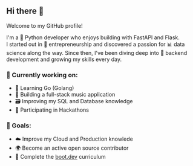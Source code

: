## Hi there 👋  
Welcome to my GitHub profile!

I'm a 🐍 Python developer who enjoys building with FastAPI and Flask.   
I started out in 🚀 entrepreneurship and discovered a passion for 📊 data science along the way. Since then, I've been diving deep into 🔧 backend development and growing my skills every day.

### 🚧 Currently working on: 
- 🦫 Learning Go (Golang)
- 🎵 Building a full-stack music application
- 🗃️ Improving my SQL and Database knowledge
- 👾 Participating in Hackathons

### 🎯 Goals:   
- ☁️ Improve my Cloud and Production knowlede
- 🌍 Become an active open source contributor  
- 🏁 Complete the [boot.dev](https://www.boot.dev/u/riessss) curriculum  




